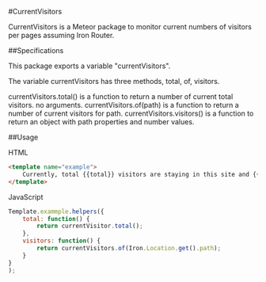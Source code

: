 #CurrentVisitors

CurrentVisitors is a Meteor package to monitor current numbers of visitors per pages assuming Iron Router.

##Specifications

This package exports a variable "currentVisitors".

The variable currentVisitors has three methods, total, of, visitors.

currentVisitors.total() is a function to return a number of current total visitors. no arguments.
currentVisitors.of(path) is a function to return a number of current visitors for path.
currentVisitors.visitors() is a function to return an object with path properties and number values.

##Usage

HTML
```html
<template name="example">
	Currently, total {{total}} visitors are staying in this site and {{visitors}} visitors are looking at this page.
</template>
```

JavaScript
```javascript
Template.exammple.helpers({
	total: function() {
		return currentVisitor.total();
	},
	visitors: function() {
		return currentVisitors.of(Iron.Location.get().path);
	}
}
);
```
